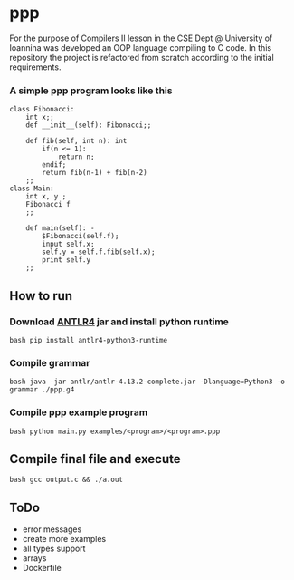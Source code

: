 # ppp
<!-- https://github.com/thppn/ppp/blob/main/ppp.png?raw=true -->
<!-- 2022 -->


For the purpose of Compilers II lesson in the CSE Dept @ University of Ioannina was developed an OOP language compiling to C code. In this repository the project is refactored from scratch according to the initial requirements.



### A simple ppp program looks like this 

```
class Fibonacci:
    int x;;
    def __init__(self): Fibonacci;;

    def fib(self, int n): int
        if(n <= 1):
            return n;
        endif;
        return fib(n-1) + fib(n-2)
    ;;
class Main:
    int x, y ;
    Fibonacci f
    ;;

    def main(self): -
        $Fibonacci(self.f);
        input self.x;
        self.y = self.f.fib(self.x);
        print self.y
    ;;
```



## How to run


### Download [ANTLR4](https://www.antlr.org/download.html) jar and install python runtime

```bash pip install antlr4-python3-runtime```


### Compile grammar

```bash java -jar antlr/antlr-4.13.2-complete.jar -Dlanguage=Python3 -o grammar ./ppp.g4```


### Compile ppp example program

```bash python main.py examples/<program>/<program>.ppp```



## Compile final file and execute

```bash gcc output.c && ./a.out```

## ToDo
* error messages
* create more examples
* all types support
* arrays
* Dockerfile
